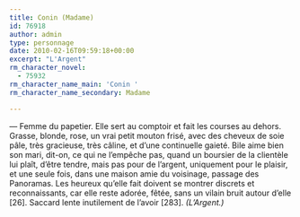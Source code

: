 ```yaml
---
title: Conin (Madame)
id: 76918
author: admin
type: personnage
date: 2010-02-16T09:59:18+00:00
excerpt: "L'Argent"
rm_character_novel:
  - 75932
rm_character_name_main: 'Conin '
rm_character_name_secondary: Madame

---
```

— Femme du papetier. Elle sert au comptoir et fait les courses au dehors. Grasse, blonde, rose, un vrai petit mouton frisé, avec des cheveux de soie pâle, très gracieuse, très câline, et d&rsquo;une continuelle gaieté. Bile aime bien son mari, dit-on, ce qui ne l&rsquo;empêche pas, quand un boursier de la clientèle lui plaît, d&rsquo;être tendre, mais pas pour de l&rsquo;argent, uniquement pour le plaisir, et une seule fois, dans une maison amie du voisinage, passage des Panoramas. Les heureux qu&rsquo;elle fait doivent se montrer discrets et reconnaissants, car elle reste adorée, fêtée, sans un vilain bruit autour d&rsquo;elle [26]. Saccard lente inutilement de l&rsquo;avoir [283]. _(L&rsquo;Argent.)_